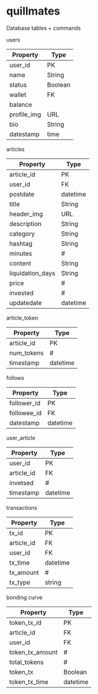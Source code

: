 # quillmates
Database tables + commands

users

| Property  | Type |
| ------------- | ------------- |
| user_id  | PK  |
| name | String |
| status  | Boolean  |
| wallet | FK |
| balance | |
| profile_img | URL |
| bio | String |
| datestamp | time |



articles

| Property  | Type |
| ------------- | ------------- |
| article_id | PK  |
| user_id  | FK  |
| postdate | datetime |
| title | String |
| header_img | URL |
| description | String |
| category | String |
| hashtag | String |
| minutes | # |
| content | String |
| liquidation_days | String |
| price | # |
| invested | # |
| updatedate | datetime |

article_token

| Property  | Type |
| ------------- | ------------- |
| article_id  | PK  |
| num_tokens  | #  |
| timestamp | datetime |


follows

| Property  | Type |
| ------------- | ------------- |
| follower_id  | PK  |
| followee_id  | FK  |
| datestamp | datetime |

user_article

| Property  | Type |
| ------------- | ------------- |
| user_id | PK  |
| article_id  | FK  |
| invetsed | # |
| timestamp | datetime |

transactions

| Property  | Type |
| ------------- | ------------- |
| tx_id | PK  |
| article_id  | FK  |
| user_id | FK |
| tx_time | datetime |
| tx_amount | # |
| tx_type | string |

bonding curve

| Property  | Type |
| ------------- | ------------- |
| token_tx_id | PK  |
| article_id  | FK  |
| user_id | FK |
| token_tx_amount | # |
| total_tokens | # |
| token_tx | Boolean |
| token_tx_time | datetime |
